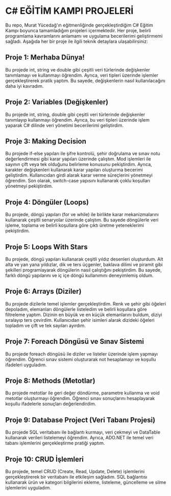 # C# EĞİTİM KAMPI PROJELERİ

Bu repo, Murat Yücedağ'ın eğitmenliğinde gerçekleştirdiğim C# Eğitim Kampı boyunca tamamladığım projeleri içermektedir. Her proje, belirli programlama kavramlarını anlamamı ve uygulama becerilerimi geliştirmemi sağladı. Aşağıda her bir proje ile ilgili teknik detaylara ulaşabilirsiniz:

##  Proje 1: Merhaba Dünya!

Bu projede int, string ve double gibi çeşitli veri türlerinde değişkenler tanımlamayı ve kullanmayı öğrendim. Ayrıca, veri tipleri üzerinde işlemler gerçekleştirerek pratik yaptım. Bu sayede, değişkenlerin nasıl kullanılacağını daha iyi kavradım.

## Proje 2: Variables (Değişkenler)

Bu projede int, string, double gibi çeşitli veri türlerinde değişkenler tanımlayıp kullanmayı öğrendim. Ayrıca, bu veri tipleri üzerinde işlem yaparak C# dilinde veri yönetimi becerilerimi geliştirdim.

## Proje 3: Making Decision

Bu projede if-else yapıları ile şifre kontrolü, şehir doğrulama ve sınav notu değerlendirmesi gibi karar yapıları üzerinde çalıştım. Mod işlemleri ile sayının çift veya tek olduğunu belirleme konusunu pekiştirdim. Ayrıca, karakter değişkenleri kullanarak karar yapıları oluşturma becerimi geliştirdim. Kullanıcıdan girdi alarak karar verme süreçlerini yönetmeyi öğrendim. Son olarak, switch-case yapısını kullanarak çoklu koşulları yönetmeyi pekiştirdim.

## Proje 4: Döngüler (Loops)

Bu projede, döngü yapıları (for ve while) ile birlikte karar mekanizmalarını kullanarak çeşitli senaryolar üzerinde çalıştım. Bu sayede döngülerle veri işleme, toplama ve belirli koşullara göre çıktı üretme yeteneklerimi pekiştirdim.

## Proje 5: Loops With Stars

Bu projede, döngü yapıları kullanarak çeşitli yıldız desenleri oluşturdum. Alt alta ve yan yana yıldızlar, dik ve ters üçgenler, baklava dilimi ve piramit gibi şekilleri programlayarak döngülerin nasıl çalıştığını pekiştirdim. Bu sayede, farklı döngü yapılarını ve iç içe döngü kullanımını deneyimlemiş oldum.

##  Proje 6: Arrays (Diziler)

Bu projede dizilerle temel işlemler gerçekleştirdim. Renk ve şehir gibi öğeleri depoladım, elemanları döngülerle listeledim ve belirli koşullara göre filtreleme yaptım. Dizinin en büyük ve en küçük elemanlarını buldum, diziyi sıralayıp ters çevirdim. Kullanıcıdan şehir isimleri alarak dizideki öğeleri topladım ve çift ve tek sayıları ayırdım.


## Proje 7: Foreach Döngüsü ve Sınav Sistemi

Bu projede foreach döngüsü ile diziler ve listeler üzerinde işlem yapmayı öğrendim. Öğrenci sınav sistemi oluşturarak not hesaplamayı ve koşullu ifadeleri uyguladım.

## Proje 8: Methods (Metotlar)

Bu projede metotlar ile geri değer döndürme, parametre kullanma ve void metotlar oluşturmayı öğrendim. Öğrenci sınav sonuçlarını hesaplayarak koşullu ifadelerle sonuçları değerlendirdim.

## Proje 9: Database Project (Veri Tabanı Projesi)

Bu projede SQL veritabanı ile bağlantı kurmayı, veri çekmeyi ve DataTable kullanarak verileri listelemeyi öğrendim. Ayrıca, ADO.NET ile temel veri tabanı işlemlerini gerçekleştirme pratiği yaptım.

## Proje 10: CRUD İşlemleri

Bu projede, temel CRUD (Create, Read, Update, Delete) işlemlerini gerçekleştirerek bir veritabanı ile etkileşim sağladım. SQL bağlantısı kullanarak ürün ve kategori bilgilerini ekleme, listeleme, güncelleme ve silme işlemlerini uyguladım.
